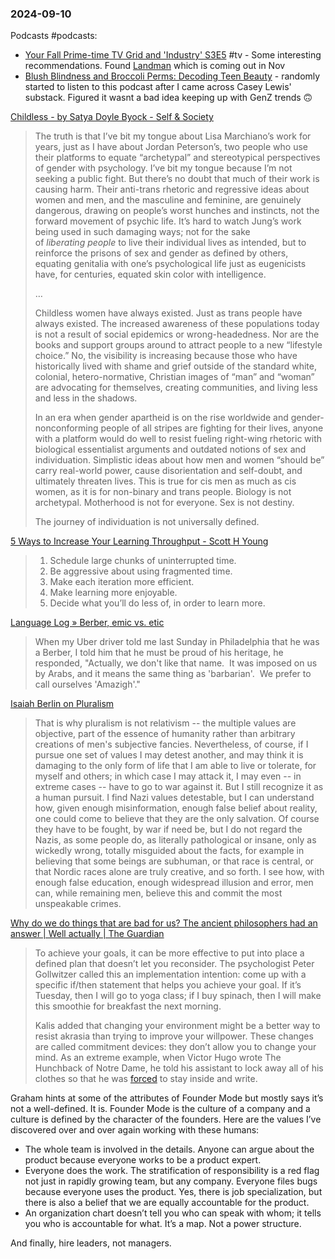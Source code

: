 ### 2024-09-10
Podcasts #podcasts:
* [Your Fall Prime-time TV Grid and 'Industry' S3E5](https://lnns.co/pLJozA9CbEQ) #tv - Some interesting recommendations. Found [Landman](https://youtu.be/7zxh49-bsIk?si=ypAcX7NQyXbJk7Da) which is coming out in Nov
* [Blush Blindness and Broccoli Perms: Decoding Teen Beauty](https://www.listennotes.com/podcasts/after-school/blush-blindness-and-broccoli-JmiVj4x1D3K/) - randomly started to listen to this podcast after I came across Casey Lewis' substack. Figured it wasnt a bad idea keeping up with GenZ trends 🙃


[Childless - by Satya Doyle Byock - Self & Society](https://satyadoylebyock.substack.com/p/childless-lisa-marchiano-mind-your-own-damn-business)

> The truth is that I’ve bit my tongue about Lisa Marchiano’s work for years, just as I have about Jordan Peterson’s, two people who use their platforms to equate “archetypal” and stereotypical perspectives of gender with psychology. I’ve bit my tongue because I’m not seeking a public fight. But there’s no doubt that much of their work is causing harm. Their anti-trans rhetoric and regressive ideas about women and men, and the masculine and feminine, are genuinely dangerous, drawing on people’s worst hunches and instincts, not the forward movement of psychic life. It’s hard to watch Jung’s work being used in such damaging ways; not for the sake of _liberating_ _people_ to live their individual lives as intended, but to reinforce the prisons of sex and gender as defined by others, equating genitalia with one’s psychological life just as eugenicists have, for centuries, equated skin color with intelligence.
> 
> …
> 
> Childless women have always existed. Just as trans people have always existed. The increased awareness of these populations today is not a result of social epidemics or wrong-headedness. Nor are the books and support groups around to attract people to a new “lifestyle choice.” No, the visibility is increasing because those who have historically lived with shame and grief outside of the standard white, colonial, hetero-normative, Christian images of “man” and “woman” are advocating for themselves, creating communities, and living less and less in the shadows.
>
> In an era when gender apartheid is on the rise worldwide and gender-nonconforming people of all stripes are fighting for their lives, anyone with a platform would do well to resist fueling right-wing rhetoric with biological essentialist arguments and outdated notions of sex and individuation. Simplistic ideas about how men and women “should be” carry real-world power, cause disorientation and self-doubt, and ultimately threaten lives. This is true for cis men as much as cis women, as it is for non-binary and trans people. Biology is not archetypal. Motherhood is not for everyone. Sex is not destiny.
>
> The journey of individuation is not universally defined.

[5 Ways to Increase Your Learning Throughput - Scott H Young](https://www.scotthyoung.com/blog/2024/08/13/5-ways-increase-your-learning/)

> 1. Schedule large chunks of uninterrupted time.
> 2. Be aggressive about using fragmented time.
> 3. Make each iteration more efficient.
> 4. Make learning more enjoyable.
> 5. Decide what you’ll do less of, in order to learn more.

[Language Log » Berber, emic vs. etic](https://languagelog.ldc.upenn.edu/nll/?p=65864)

> When my Uber driver told me last Sunday in Philadelphia that he was a Berber, I told him that he must be proud of his heritage, he responded, "Actually, we don't like that name.  It was imposed on us by Arabs, and it means the same thing as 'barbarian'.  We prefer to call ourselves 'Amazigh'."

[Isaiah Berlin on Pluralism](https://www.cs.utexas.edu/~vl/notes/berlin.html?ueid=7aaabf0d71933f976c55b0f4b1bd9f88)

> That is why pluralism is not relativism -- the multiple values are objective, part of the essence of humanity rather than arbitrary creations of men's subjective fancies. Nevertheless, of course, if I pursue one set of values I may detest another, and may think it is damaging to the only form of life that I am able to live or tolerate, for myself and others; in which case I may attack it, I may even -- in extreme cases -- have to go to war against it. But I still recognize it as a human pursuit. I find Nazi values detestable, but I can understand how, given enough misinformation, enough false belief about reality, one could come to believe that they are the only salvation. Of course they have to be fought, by war if need be, but I do not regard the Nazis, as some people do, as literally pathological or insane, only as wickedly wrong, totally misguided about the facts, for example in believing that some beings are subhuman, or that race is central, or that Nordic races alone are truly creative, and so forth. I see how, with enough false education, enough widespread illusion and error, men can, while remaining men, believe this and commit the most unspeakable crimes.


[Why do we do things that are bad for us? The ancient philosophers had an answer | Well actually | The Guardian](https://www.theguardian.com/wellness/2024/mar/21/why-we-do-things-bad-for-us-impulse-habits-akrasia)

> To achieve your goals, it can be more effective to put into place a defined plan that doesn’t let you reconsider. The psychologist Peter Gollwitzer called this an implementation intention: come up with a specific if/then statement that helps you achieve your goal. If it’s Tuesday, then I will go to yoga class; if I buy spinach, then I will make this smoothie for breakfast the next morning.
> 
> Kalis added that changing your environment might be a better way to resist akrasia than trying to improve your willpower. These changes are called commitment devices: they don’t allow you to change your mind. As an extreme example, when Victor Hugo wrote The Hunchback of Notre Dame, he told his assistant to lock away all of his clothes so that he was [forced](https://jamesclear.com/akrasia) to stay inside and write.


Graham hints at some of the attributes of Founder Mode but mostly says it’s not a well-defined. It is. Founder Mode is the culture of a company and a culture is defined by the character of the founders. Here are the values I’ve discovered over and over again working with these humans:

- The whole team is involved in the details. Anyone can argue about the product because everyone works to be a product expert.
- Everyone does the work. The stratification of responsibility is a red flag not just in rapidly growing team, but any company. Everyone files bugs because everyone uses the product. Yes, there is job specialization, but there is also a belief that we are equally accountable for the product.
- An organization chart doesn’t tell you who can speak with whom; it tells you who is accountable for what. It’s a map. Not a power structure.

And finally, hire leaders, not managers.